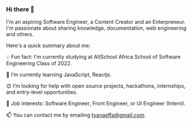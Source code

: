 ### Hi there 👋

I'm an aspiring Software Engineer, a Content Creator and an Enterpreneur. I'm passionate about sharing knowledge, documentation, web engineering and others.

Here's a quick summary about me:

💡 Fun fact: I'm currently studying at AltSchool Africa School of Software Engineering Class of 2022.

🌱 I’m currently learning JavaScript, Reactjs.

😊 I’m looking for help with open source projects, hackathons, internships, and entry-level opportunities.

💼 Job interests: Software Engineer, Front Engineer, or UI Engineer (Intern).

📫 You can contact me by emailing tyanaeffa@gmail.com.
